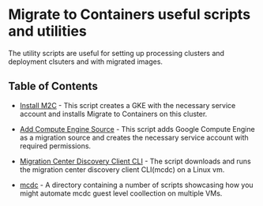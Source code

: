 # Migrate to Containers useful scripts and utilities

The utility scripts are useful for setting up processing clusters and deployment clsuters and with migrated images.

## Table of Contents
* [Install M2C](install_m2c.sh) - This script creates a GKE with the necessary service account and installs Migrate to Containers on this cluster.

* [Add Compute Engine Source](add_ce_source.sh) - This script adds Google Compute Engine as a migration source and creates the necessary service account with required permissions.

* [Migration Center Discovery Client CLI](assess_mcdc.sh) - The script downloads and runs the migration center discovery client CLI(mcdc) on a Linux vm.

* [mcdc](./mcdc) - A directory containing a number of scripts showcasing how you might automate mcdc guest level coollection on multiple VMs.
